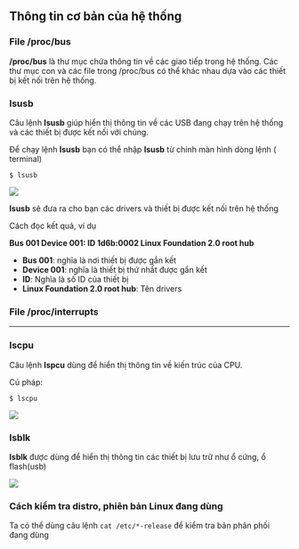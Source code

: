 ## Thông tin cơ bản của hệ thống

### File /proc/bus

**/proc/bus** là thư mục chứa thông tin về các giao tiếp trong hệ thống. Các thư mục con và các file trong /proc/bus có thể khác nhau dựa vào các thiết bị kết nối trên hệ thống.

### lsusb

Câu lệnh **lsusb** giúp hiển thị thông tin về các USB đang chạy trên hệ thống và các thiết bị được kết nối với chúng.

Để chạy lệnh **lsusb** bạn có thể nhập **lsusb** từ chính màn hình dòng lệnh ( terminal)

``$ lsusb``

<img src="https://github.com/vinhvt2704/Images/blob/master/lsusb.PNG">

**lsusb** sẽ đưa ra cho bạn các drivers và thiết bị được kết nối trên hệ thống

Cách đọc kết quả, ví dụ

**Bus 001 Device 001: ID 1d6b:0002 Linux Foundation 2.0 root hub**
- **Bus 001**: nghĩa là nơi thiết bị được gắn kết
- **Device 001**: nghĩa là thiết bị thứ nhất được gắn kết
- **ID**: Nghĩa là số ID của thiết bị
- **Linux Foundation 2.0 root hub**: Tên drivers 

### File /proc/interrupts

-----------------

### lscpu

Câu lệnh **lspcu** dùng để hiển thị thông tin về kiến trúc của CPU. 

Cú pháp:

``$ lscpu``

<img src="https://github.com/vinhvt2704/Images/blob/master/lscpu.PNG">

### lsblk

**lsblk** được dùng để hiển thị thông tin các thiết bị lưu trữ như ổ cứng, ổ flash(usb)

<img src="https://github.com/vinhvt2704/Images/blob/master/lslbk.PNG">

### Cách kiểm tra distro, phiên bản Linux đang dùng

Ta có thể dùng câu lệnh ``cat /etc/*-release`` để kiểm tra bản phân phối đang dùng

